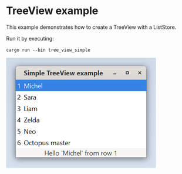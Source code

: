 # TreeView example

This example demonstrates how to create a TreeView with a ListStore.

Run it by executing:

```console
cargo run --bin tree_view_simple
```

![screenshot](screenshot.png)
